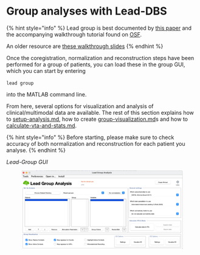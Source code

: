 # Group analyses with Lead-DBS

{% hint style="info" %}
Lead group is best documented by [this paper](https://www.biorxiv.org/content/10.1101/2020.01.14.904615v1) and the accompanying walkthrough tutorial found on [OSF](https://osf.io/kj456/).

An older resource are [these walkthrough slides](https://www.lead-dbs.org/docs/tutorials/group\_analyses\_horn.pdf)
{% endhint %}

Once the coregistration, normalization and reconstruction steps have been performed for a group of patients, you can load these in the group GUI, which you can start by entering

`lead group`

into the MATLAB command line.

From here, several options for visualization and analysis of clinical/multimodal data are available. The rest of this section explains how to [setup-analysis.md](setup-analysis.md "mention"), how to create [group-visualization.md](group-visualization.md "mention")s and how to [calculate-vta-and-stats.md](calculate-vta-and-stats.md "mention").

{% hint style="info" %}
Before starting, please make sure to check accuracy of both normalization and reconstruction for each patient you analyse.
{% endhint %}

_Lead-Group GUI_

<figure><img src="../.gitbook/assets/Screen Shot 2023-08-07 at 15.54.28.png" alt=""><figcaption></figcaption></figure>
